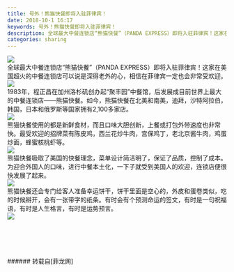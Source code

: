 ```yaml
---
title: 号外！熊猫快餐即将入驻菲律宾！
date: 2018-10-1 16:17
keywords: 号外！熊猫快餐即将入驻菲律宾！
description: 全球最大中餐连锁店“熊猫快餐”（PANDA EXPRESS）即将入驻菲律宾！这家在美国超火的中餐连锁店可以说是深得老外的心，相信在菲律宾一定也会非常受欢迎。1983年，程正昌在加州洛杉矶创办起“聚丰园”中餐馆，后发展成目前世界上最大的中餐连锁店——熊猫快餐。如今，熊猫快餐在北美和南美，迪拜，沙特阿拉伯，韩国，日本和俄罗斯等国家拥有2,100多家店。熊猫快餐使用的都是新鲜食材，而且口味大胆创新，上餐或打包外带速度也非常快。最受欢迎的招牌菜有陈皮鸡，西兰花炒牛肉，宫保鸡丁，老北京酱牛肉，鸡蛋炒面，蜂蜜核桃虾等。熊猫快餐吸取了美国的快餐理念，菜单设计简洁明了，保证了品质，控制了成本。为迎合外国人的口味，进行中餐本土化，一下子就受到美国人的欢迎，连锁店便很快发展了起来。熊猫快餐还会专门给客人准备幸运饼干，饼干里面是空心的，外皮和蛋卷类似，吃的时候掰开，会有一张带字的纸条。有时会有个预测命运的签文，有时是一句祝福语，有时是人生格言，有时是运势预言。
categories: sharing
---
```

<td class="t_f" id="postmessage_1920298">


<img aid="955269" data-cf-modified-e938b3fd7fc06fb31291b2ee-="" file="data/attachment/forum/201810/01/155502rnos5m93atzo893o.jpg.thumb.jpg" id="aimg_955269" inpost="1" onclick="" onmouseover="" src="http://www.flw.ph/data/attachment/forum/201810/01/155502rnos5m93atzo893o.jpg" style="cursor:pointer" zoomfile="data/attachment/forum/201810/01/155502rnos5m93atzo893o.jpg"/>


<br/>
全球最大中餐连锁店“熊猫快餐”（PANDA EXPRESS）即将入驻菲律宾！这家在美国超火的中餐连锁店可以说是深得老外的心，相信在菲律宾一定也会非常受欢迎。<br/>

<img aid="955268" data-cf-modified-e938b3fd7fc06fb31291b2ee-="" file="data/attachment/forum/201810/01/155459m2sue4nymsemtfhr.jpg.thumb.jpg" id="aimg_955268" inpost="1" onclick="" onmouseover="" src="http://www.flw.ph/data/attachment/forum/201810/01/155459m2sue4nymsemtfhr.jpg" style="cursor:pointer" zoomfile="data/attachment/forum/201810/01/155459m2sue4nymsemtfhr.jpg"/>


<br/>
1983年，程正昌在加州洛杉矶创办起“聚丰园”中餐馆，后发展成目前世界上最大的中餐连锁店——熊猫快餐。如今，熊猫快餐在北美和南美，迪拜，沙特阿拉伯，韩国，日本和俄罗斯等国家拥有2,100多家店。<br/>

<img aid="955267" data-cf-modified-e938b3fd7fc06fb31291b2ee-="" file="data/attachment/forum/201810/01/155454xh7iczaxixhuuxmu.jpg.thumb.jpg" id="aimg_955267" inpost="1" onclick="" onmouseover="" src="http://www.flw.ph/data/attachment/forum/201810/01/155454xh7iczaxixhuuxmu.jpg" style="cursor:pointer" zoomfile="data/attachment/forum/201810/01/155454xh7iczaxixhuuxmu.jpg"/>


<br/>
熊猫快餐使用的都是新鲜食材，而且口味大胆创新，上餐或打包外带速度也非常快。最受欢迎的招牌菜有陈皮鸡，西兰花炒牛肉，宫保鸡丁，老北京酱牛肉，鸡蛋炒面，蜂蜜核桃虾等。<br/>

<img aid="955266" data-cf-modified-e938b3fd7fc06fb31291b2ee-="" file="data/attachment/forum/201810/01/155450t70oi1o939e9903e.jpg.thumb.jpg" id="aimg_955266" inpost="1" onclick="" onmouseover="" src="http://www.flw.ph/data/attachment/forum/201810/01/155450t70oi1o939e9903e.jpg" style="cursor:pointer" zoomfile="data/attachment/forum/201810/01/155450t70oi1o939e9903e.jpg"/>


<br/>
熊猫快餐吸取了美国的快餐理念，菜单设计简洁明了，保证了品质，控制了成本。为迎合外国人的口味，进行中餐本土化，一下子就受到美国人的欢迎，连锁店便很快发展了起来。<br/>

<img aid="955264" data-cf-modified-e938b3fd7fc06fb31291b2ee-="" file="data/attachment/forum/201810/01/155440mhrh19idge0717md.jpg.thumb.jpg" id="aimg_955264" inpost="1" onclick="" onmouseover="" src="http://www.flw.ph/data/attachment/forum/201810/01/155440mhrh19idge0717md.jpg" style="cursor:pointer" zoomfile="data/attachment/forum/201810/01/155440mhrh19idge0717md.jpg"/>


<br/>
熊猫快餐还会专门给客人准备幸运饼干，饼干里面是空心的，外皮和蛋卷类似，吃的时候掰开，会有一张带字的纸条。有时会有个预测命运的签文，有时是一句祝福语，有时是人生格言，有时是运势预言。<br/>

<img aid="955265" data-cf-modified-e938b3fd7fc06fb31291b2ee-="" file="data/attachment/forum/201810/01/155446ld28d828zpkptav8.jpg.thumb.jpg" id="aimg_955265" inpost="1" onclick="" onmouseover="" src="http://www.flw.ph/data/attachment/forum/201810/01/155446ld28d828zpkptav8.jpg" style="cursor:pointer" zoomfile="data/attachment/forum/201810/01/155446ld28d828zpkptav8.jpg"/>


<br/>
<br/>
<br/>
<br/>
<br/>
<br/>
</td>
###### 转载自[菲龙网]